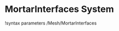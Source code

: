 <!-- MOOSE Documentation Stub: Remove this when content is added. -->

# MortarInterfaces System
!syntax parameters /Mesh/MortarInterfaces

